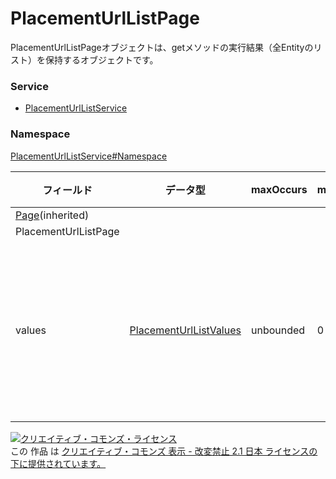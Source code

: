 # PlacementUrlListPage
PlacementUrlListPageオブジェクトは、getメソッドの実行結果（全Entityのリスト）を保持するオブジェクトです。
### Service
+ [PlacementUrlListService](../../services/PlacementUrlListService.md)

### Namespace
[PlacementUrlListService#Namespace](../../services/PlacementUrlListService.md#namespace)

| フィールド | データ型 | maxOccurs | minOccurs | response | add | set | remove | 説明 |
|---|---|---|---|---|---|---|---|---|
| <a href="../Common/Page.md">Page</a>(inherited)|||||||||
| PlacementUrlListPage|||||||||
| values| <a href="./PlacementUrlListValues.md">PlacementUrlListValues</a>| unbounded| 0| ○| -| -| -| getメソッドの実行結果です。 |

<a rel="license" href="http://creativecommons.org/licenses/by-nd/2.1/jp/"><img alt="クリエイティブ・コモンズ・ライセンス" style="border-width:0" src="https://i.creativecommons.org/l/by-nd/2.1/jp/88x31.png" /></a><br />この 作品 は <a rel="license" href="http://creativecommons.org/licenses/by-nd/2.1/jp/">クリエイティブ・コモンズ 表示 - 改変禁止 2.1 日本 ライセンスの下に提供されています。</a>
